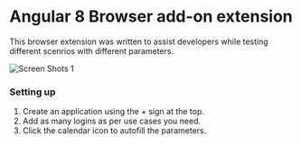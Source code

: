 # Angular 8 Browser add-on extension

This browser extension was written to assist developers while testing different scenrios with different parameters.

![Screen Shots 1](https://github.com/omermina/web-testing-extension/blob/master/screenshots/Apllication%20login%20with%20pre%20set%20parameters.png)

### Setting up

1. Create an application using the + sign at the top.
2. Add as many logins as per use cases you need.
3. Click the calendar icon to autofill the parameters.
